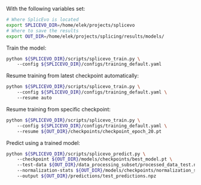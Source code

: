 With the following variables set:

```bash
# Where SplicEvo is located
export SPLICEVO_DIR=/home/elek/projects/splicevo
# Where to save the results
export OUT_DIR=/home/elek/projects/splicing/results/models/
```

Train the model:

```bash
python ${SPLICEVO_DIR}/scripts/splicevo_train.py \ 
    --config ${SPLICEVO_DIR}/configs/training_default.yaml
```

Resume training from latest checkpoint automatically:

```bash
python ${SPLICEVO_DIR}/scripts/splicevo_train.py \ 
    --config ${SPLICEVO_DIR}/configs/training_default.yaml \ 
    --resume auto
```

Resume training from specific checkpoint:

```bash
python ${SPLICEVO_DIR}/scripts/splicevo_train.py \ 
    --config ${SPLICEVO_DIR}/configs/training_default.yaml \ 
    --resume ${OUT_DIR}/checkpoints/checkpoint_epoch_20.pt
```

Predict using a trained model:

```bash
python ${SPLICEVO_DIR}/scripts/splicevo_predict.py \ 
    --checkpoint ${OUT_DIR}/models/checkpoints/best_model.pt \ 
    --test-data ${OUT_DIR}/data_processing_subset/processed_data_test.npz \ 
    --normalization-stats ${OUT_DIR}/models/checkpoints/normalization_stats.json \ 
    --output ${OUT_DIR}/predictions/test_predictions.npz
```